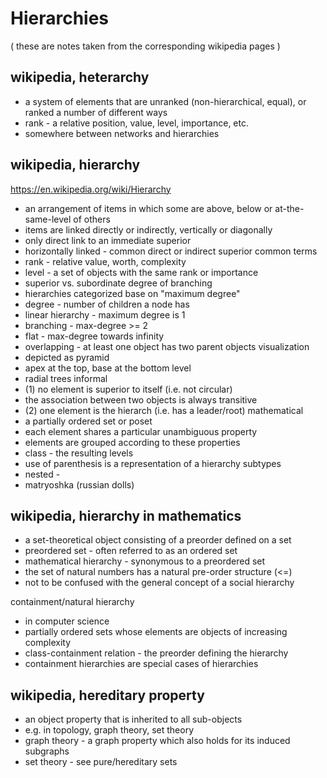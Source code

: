 
<!-- ======================================================================= -->
# Hierarchies

( these are notes taken from the corresponding wikipedia pages )

<!-- ======================================================================= -->
## wikipedia, heterarchy

* a system of elements that are unranked (non-hierarchical, equal),
  or ranked a number of different ways
* rank - a relative position, value, level, importance, etc.
* somewhere between networks and hierarchies

<!-- ======================================================================= -->
## wikipedia, hierarchy

https://en.wikipedia.org/wiki/Hierarchy
- an arrangement of items in which some are
  above, below or at-the-same-level of others
- items are linked directly or indirectly,
  vertically or diagonally
- only direct link to an immediate superior
- horizontally linked - common direct or indirect superior
common terms
- rank - relative value, worth, complexity
- level - a set of objects with the same rank or importance
- superior vs. subordinate
degree of branching
- hierarchies categorized base on "maximum degree"
- degree - number of children a node has
- linear hierarchy - maximum degree is 1
- branching - max-degree >= 2
- flat - max-degree towards infinity
- overlapping - at least one object has two parent objects
visualization
- depicted as pyramid
- apex at the top, base at the bottom level
- radial trees
informal
- (1) no element is superior to itself (i.e. not circular)
- the association between two objects is always transitive
- (2) one element is the hierarch (i.e. has a leader/root)
mathematical
- a partially ordered set or poset
- each element shares a particular unambiguous property
- elements are grouped according to these properties
- class - the resulting levels
- use of parenthesis is a representation of a hierarchy
subtypes
- nested - 
- matryoshka (russian dolls)

<!-- ======================================================================= -->
## wikipedia, hierarchy in mathematics

* a set-theoretical object consisting of a preorder defined on a set
* preordered set - often referred to as an ordered set
* mathematical hierarchy - synonymous to a preordered set
* the set of natural numbers has a natural pre-order structure (<=)
* not to be confused with the general concept of a social hierarchy

containment/natural hierarchy

* in computer science
* partially ordered sets whose elements are objects of increasing complexity
* class-containment relation - the preorder defining the hierarchy
* containment hierarchies are special cases of hierarchies

<!-- ======================================================================= -->
## wikipedia, hereditary property

* an object property that is inherited to all sub-objects
* e.g. in topology, graph theory, set theory
* graph theory - a graph property which also holds for its induced subgraphs
* set theory - see pure/hereditary sets

